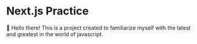 # Next.js Practice

:wave: Hello there! This is a project created to familiarize myself with the latest and greatest in the world of javascript.

